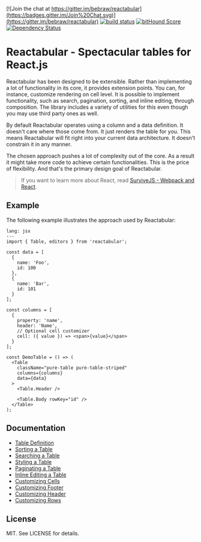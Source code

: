 [![Join the chat at https://gitter.im/bebraw/reactabular](https://badges.gitter.im/Join%20Chat.svg)](https://gitter.im/bebraw/reactabular) [![build status](https://secure.travis-ci.org/bebraw/reactabular.png)](http://travis-ci.org/bebraw/reactabular) [![bitHound Score](https://www.bithound.io/github/bebraw/reactabular/badges/score.svg)](https://www.bithound.io/github/bebraw/reactabular) [![Dependency Status](https://david-dm.org/bebraw/reactabular.svg)](https://david-dm.org/bebraw/reactabular)
# Reactabular - Spectacular tables for React.js

Reactabular has been designed to be extensible. Rather than implementing a lot of functionality in its core, it provides extension points. You can, for instance, customize rendering on cell level. It is possible to implement functionality, such as search, pagination, sorting, and inline editing, through composition. The library includes a variety of utilities for this even though you may use third party ones as well.

By default Reactabular operates using a column and a data definition. It doesn't care where those come from. It just renders the table for you. This means Reactabular will fit right into your current data architecture. It doesn't constrain it in any manner.

The chosen approach pushes a lot of complexity out of the core. As a result it might take more code to achieve certain functionalities. This is the price of flexibility. And that's the primary design goal of Reactabular.

> If you want to learn more about React, read [SurviveJS - Webpack and React](http://survivejs.com/).

## Example

The following example illustrates the approach used by Reactabular:

```code
lang: jsx
---
import { Table, editors } from 'reactabular';

const data = [
  {
    name: 'Foo',
    id: 100
  },
  {
    name: 'Bar',
    id: 101
  }
];

const columns = [
  {
    property: 'name',
    header: 'Name',
    // Optional cell customizer
    cell: ({ value }) => <span>{value}</span>
  }
];

const DemoTable = () => (
  <Table
    className="pure-table pure-table-striped"
    columns={columns}
    data={data}
  >
    <Table.Header />

    <Table.Body rowKey="id" />
  </Table>
);
```

## Documentation

* [Table Definition](https://github.com/bebraw/reactabular/blob/master/docs/table_definition.md)
* [Sorting a Table](https://github.com/bebraw/reactabular/blob/master/docs/sorting_table.md)
* [Searching a Table](https://github.com/bebraw/reactabular/blob/master/docs/searching_table.md)
* [Styling a Table](https://github.com/bebraw/reactabular/blob/master/docs/styling_table.md)
* [Paginating a Table](https://github.com/bebraw/reactabular/blob/master/docs/paginating_table.md)
* [Inline Editing a Table](https://github.com/bebraw/reactabular/blob/master/docs/inline_editing.md)
* [Customizing Cells](https://github.com/bebraw/reactabular/blob/master/docs/customizing_cells.md)
* [Customizing Footer](https://github.com/bebraw/reactabular/blob/master/docs/customizing_footer.md)
* [Customizing Header](https://github.com/bebraw/reactabular/blob/master/docs/customizing_header.md)
* [Customizing Rows](https://github.com/bebraw/reactabular/blob/master/docs/customizing_rows.md)

## License

MIT. See LICENSE for details.
